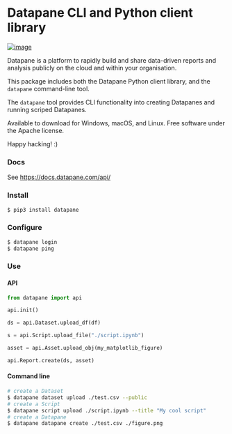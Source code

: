 # Datapane CLI and Python client library

[![image](https://img.shields.io/pypi/v/datapane.svg)](https://pypi.python.org/pypi/datapane)

Datapane is a platform to rapidly build and share data-driven reports and analysis publicly on the cloud and within your organisation.

This package includes both the Datapane Python client library, and the `datapane` command-line tool.

The `datapane` tool provides CLI functionality into creating Datapanes and running scriped Datapanes.

Available to download for Windows, macOS, and Linux. Free software under the Apache license.

Happy hacking! :)

### Docs

See https://docs.datapane.com/api/

### Install

```bash
$ pip3 install datapane
```

### Configure

```bash
$ datapane login
$ datapane ping
```

### Use

#### API

```python
from datapane import api

api.init()

ds = api.Dataset.upload_df(df)

s = api.Script.upload_file("./script.ipynb")

asset = api.Asset.upload_obj(my_matplotlib_figure)

api.Report.create(ds, asset)
```

#### Command line

```bash
# create a Dataset
$ datapane dataset upload ./test.csv --public
# create a Script
$ datapane script upload ./script.ipynb --title "My cool script"
# create a Datapane
$ datapane datapane create ./test.csv ./figure.png
```
